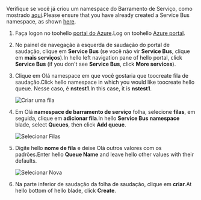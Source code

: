 <span data-ttu-id="7729f-101">Verifique se você já criou um namespace do Barramento de Serviço, como mostrado [aqui][namespace-how-to].</span><span class="sxs-lookup"><span data-stu-id="7729f-101">Please ensure that you have already created a Service Bus namespace, as shown [here][namespace-how-to].</span></span>

1. <span data-ttu-id="7729f-102">Faça logon no toohello [portal do Azure][azure-portal].</span><span class="sxs-lookup"><span data-stu-id="7729f-102">Log on toohello [Azure portal][azure-portal].</span></span>
2. <span data-ttu-id="7729f-103">No painel de navegação à esquerda de saudação do portal de saudação, clique em **Service Bus** (se você não vir **Service Bus**, clique em **mais serviços**).</span><span class="sxs-lookup"><span data-stu-id="7729f-103">In hello left navigation pane of hello portal, click **Service Bus** (if you don't see **Service Bus**, click **More services**).</span></span>
3. <span data-ttu-id="7729f-104">Clique em Olá namespace em que você gostaria que toocreate fila de saudação.</span><span class="sxs-lookup"><span data-stu-id="7729f-104">Click hello namespace in which you would like toocreate hello queue.</span></span> <span data-ttu-id="7729f-105">Nesse caso, é **nstest1**.</span><span class="sxs-lookup"><span data-stu-id="7729f-105">In this case, it is **nstest1**.</span></span>
   
    ![Criar uma fila][createqueue1]
4. <span data-ttu-id="7729f-107">Em Olá **namespace de barramento de serviço** folha, selecione **filas**, em seguida, clique em **adicionar fila**.</span><span class="sxs-lookup"><span data-stu-id="7729f-107">In hello **Service Bus namespace** blade, select **Queues**, then click **Add queue**.</span></span>
   
    ![Selecionar Filas][createqueue2]
5. <span data-ttu-id="7729f-109">Digite hello **nome de fila** e deixe Olá outros valores com os padrões.</span><span class="sxs-lookup"><span data-stu-id="7729f-109">Enter hello **Queue Name** and leave hello other values with their defaults.</span></span>
   
    ![Selecionar Nova][createqueue3]
6. <span data-ttu-id="7729f-111">Na parte inferior de saudação da folha de saudação, clique em **criar**.</span><span class="sxs-lookup"><span data-stu-id="7729f-111">At hello bottom of hello blade, click **Create**.</span></span>

[createqueue1]: ./media/service-bus-create-queue-portal/create-queue1.png
[createqueue2]: ./media/service-bus-create-queue-portal/create-queue2.png
[createqueue3]: ./media/service-bus-create-queue-portal/create-queue3.png

[namespace-how-to]: ../articles/service-bus-messaging/service-bus-create-namespace-portal.md
[azure-portal]: https://portal.azure.com
